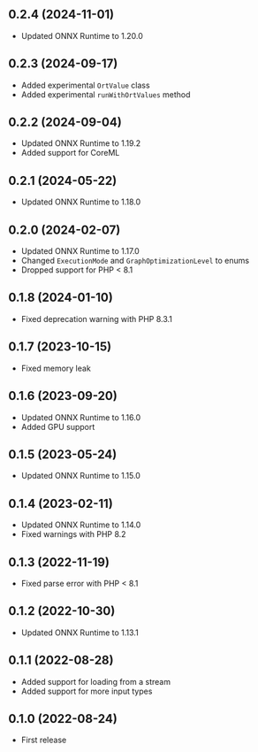 ## 0.2.4 (2024-11-01)

- Updated ONNX Runtime to 1.20.0

## 0.2.3 (2024-09-17)

- Added experimental `OrtValue` class
- Added experimental `runWithOrtValues` method

## 0.2.2 (2024-09-04)

- Updated ONNX Runtime to 1.19.2
- Added support for CoreML

## 0.2.1 (2024-05-22)

- Updated ONNX Runtime to 1.18.0

## 0.2.0 (2024-02-07)

- Updated ONNX Runtime to 1.17.0
- Changed `ExecutionMode` and `GraphOptimizationLevel` to enums
- Dropped support for PHP < 8.1

## 0.1.8 (2024-01-10)

- Fixed deprecation warning with PHP 8.3.1

## 0.1.7 (2023-10-15)

- Fixed memory leak

## 0.1.6 (2023-09-20)

- Updated ONNX Runtime to 1.16.0
- Added GPU support

## 0.1.5 (2023-05-24)

- Updated ONNX Runtime to 1.15.0

## 0.1.4 (2023-02-11)

- Updated ONNX Runtime to 1.14.0
- Fixed warnings with PHP 8.2

## 0.1.3 (2022-11-19)

- Fixed parse error with PHP < 8.1

## 0.1.2 (2022-10-30)

- Updated ONNX Runtime to 1.13.1

## 0.1.1 (2022-08-28)

- Added support for loading from a stream
- Added support for more input types

## 0.1.0 (2022-08-24)

- First release
